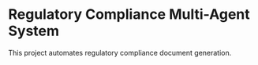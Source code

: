 # Regulatory Compliance Multi-Agent System

This project automates regulatory compliance document generation.